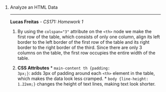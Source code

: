 1. Analyze an HTML Data <table>
---

**Lucas Freitas** - *CS171: Homework 1*

  1. By using the <code>colspan="3"</code> attribute on the <code>&lt;th&gt;</code> node we make the first row of the table, which consists of only one column, align its left border to the left border of the first row of the table and its right border to the right border of the third. Since there are only 3 columns on the table, the first row occupies the entire width of the table.

  2. **CSS Attributes**
  	* <code>main-content th {padding: 3px;}</code>: adds 3px of padding around each <code>&lt;th&gt;</code> element in the table, which makes the data look less cramped.
  	* <code>body {line-height: 1.22em;}</code> changes the height of text lines, making text look shorter.